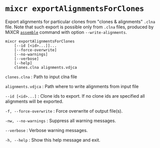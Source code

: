 # `mixcr exportAlignmentsForClones`

Export alignments for particular clones from "clones & alignments" `.clna` file. Note that such export is possible only from `.clna` files, produced by MiXCR  [`assemble`](./mixcr-assemble.md) command with option `--write-alignments`.

```
mixcr exportAlignmentsForClones 
    [--id [<id>...]]... 
    [--force-overwrite] 
    [--no-warnings] 
    [--verbose] 
    [--help] 
    clones.clna alignments.vdjca
```

`clones.clna`
: Path to input clna file

`alignments.vdjca`
: Path where to write alignments from input file

`--id [<id>...]`
: Clone ids to export. If no clone ids are specified all alignments will be exported.

`-f, --force-overwrite`
: Force overwrite of output file(s).

`-nw, --no-warnings`
: Suppress all warning messages.

`--verbose`
: Verbose warning messages.

`-h, --help`
: Show this help message and exit.
